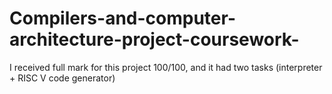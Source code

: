 # Compilers-and-computer-architecture-project-coursework-
I received full mark for this project 100/100, and it had two tasks (interpreter + RISC V code generator)
